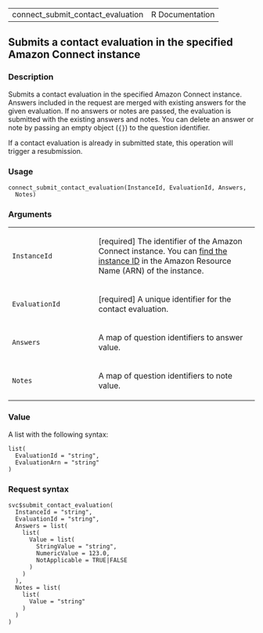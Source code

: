 <table style="width: 100%;">
<tbody>
<tr class="odd">
<td>connect_submit_contact_evaluation</td>
<td style="text-align: right;">R Documentation</td>
</tr>
</tbody>
</table>

## Submits a contact evaluation in the specified Amazon Connect instance

### Description

Submits a contact evaluation in the specified Amazon Connect instance.
Answers included in the request are merged with existing answers for the
given evaluation. If no answers or notes are passed, the evaluation is
submitted with the existing answers and notes. You can delete an answer
or note by passing an empty object (`{}`) to the question identifier.

If a contact evaluation is already in submitted state, this operation
will trigger a resubmission.

### Usage

    connect_submit_contact_evaluation(InstanceId, EvaluationId, Answers,
      Notes)

### Arguments

<table>
<colgroup>
<col style="width: 35%" />
<col style="width: 65%" />
</colgroup>
<tbody>
<tr class="odd">
<td><code
id="connect_submit_contact_evaluation_:_InstanceId">InstanceId</code></td>
<td><p>[required] The identifier of the Amazon Connect instance. You can
<a
href="https://docs.aws.amazon.com/connect/latest/adminguide/find-instance-arn.html">find
the instance ID</a> in the Amazon Resource Name (ARN) of the
instance.</p></td>
</tr>
<tr class="even">
<td><code
id="connect_submit_contact_evaluation_:_EvaluationId">EvaluationId</code></td>
<td><p>[required] A unique identifier for the contact
evaluation.</p></td>
</tr>
<tr class="odd">
<td><code
id="connect_submit_contact_evaluation_:_Answers">Answers</code></td>
<td><p>A map of question identifiers to answer value.</p></td>
</tr>
<tr class="even">
<td><code
id="connect_submit_contact_evaluation_:_Notes">Notes</code></td>
<td><p>A map of question identifiers to note value.</p></td>
</tr>
</tbody>
</table>

### Value

A list with the following syntax:

    list(
      EvaluationId = "string",
      EvaluationArn = "string"
    )

### Request syntax

    svc$submit_contact_evaluation(
      InstanceId = "string",
      EvaluationId = "string",
      Answers = list(
        list(
          Value = list(
            StringValue = "string",
            NumericValue = 123.0,
            NotApplicable = TRUE|FALSE
          )
        )
      ),
      Notes = list(
        list(
          Value = "string"
        )
      )
    )
